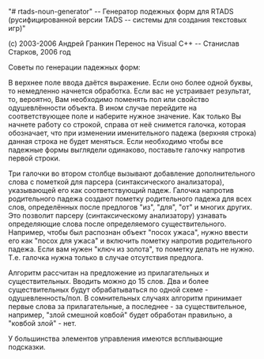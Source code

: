 "# rtads-noun-generator" -- Генератор подежных форм для RTADS (русифицированной версии TADS -- системы для создания текстовых игр)"

(с) 2003-2006 Андрей Гранкин
Перенос на Visual C++ -- Станислав Старков, 2006 год


Советы по генерации падежных форм:

В верхнее поле ввода даётся выражение. Если оно более одной буквы, то немедленно начнется обработка. Если вас не устраивает результат, то,  вероятно, Вам необходимо поменять пол или свойство одушевлённости объекта. В ином случае перейдите на соответствующее поле и наберите нужное значение. Как только Вы начнете работу со строкой, справа от неё снимется галочка, которая обозначает, что при изменении именительного падежа (верхняя строка) данная строка не будет меняться. Если необходимо чтобы все падежные формы выглядели одинаково, поставьте галочку напротив первой строки.

Три галочки во втором столбце вызывают добавление дополнительного слова с пометкой для парсера (синтаксического анализатора), указывающей его как соответствующий падеж. Галочка напротив родительного падежа создают пометку родительного падежа  для всех слов, определённых после предлогов "из", "для", "от" и многих других. Это позволит парсеру (синтаксическому анализатору) узнавать определяющие слова после определяемого существительного. Например, чтобы был распознан объект "посох ужаса", нужно ввести его как "посох для ужаса" и включить пометку напротив родительного падежа. Если вам нужен "ключ из золота", то пометку делать не нужно. Т.е. галочка нужна только в случае отсутствия предлога.

Алгоритм рассчитан на предложение из прилагательных и существительных. Вводить можно до 15 слов. Два и более существительных будут обрабатываться по одной схеме - одушевленность/пол. В сомнительных случаях алгоритм принимает первые слова за прилагательные, а последнее - за существительное, например, "злой смешной ковбой" будет обработан правильно, а "ковбой злой" - нет.

У большинства элементов управления имеются всплывающие подсказки.
